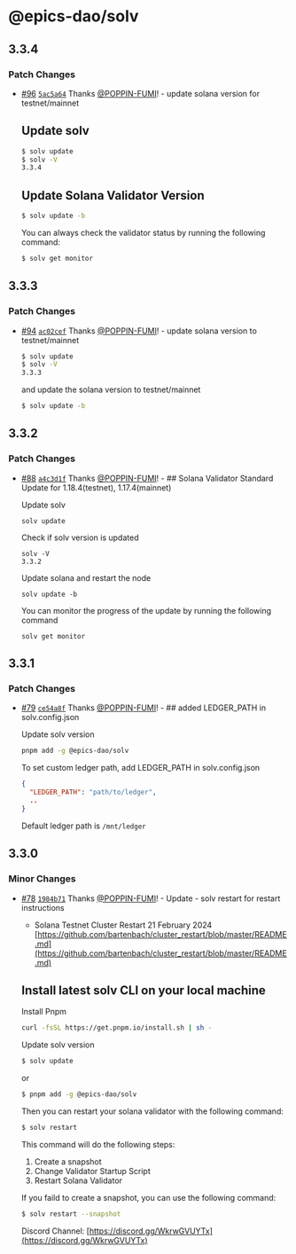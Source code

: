 # @epics-dao/solv

## 3.3.4

### Patch Changes

- [#96](https://github.com/EpicsDAO/solv/pull/96) [`5ac5a64`](https://github.com/EpicsDAO/solv/commit/5ac5a64dfe16151e20b2492158fe18da32de382e) Thanks [@POPPIN-FUMI](https://github.com/POPPIN-FUMI)! - update solana version for testnet/mainnet

  ## Update solv

  ```bash
  $ solv update
  $ solv -V
  3.3.4
  ```

  ## Update Solana Validator Version

  ```bash
  $ solv update -b
  ```

  You can always check the validator status by running the following command:

  ```bash
  $ solv get monitor
  ```

## 3.3.3

### Patch Changes

- [#94](https://github.com/EpicsDAO/solv/pull/94) [`ac02cef`](https://github.com/EpicsDAO/solv/commit/ac02cefa6d9621998898fcc2c19ef01e2295fc7f) Thanks [@POPPIN-FUMI](https://github.com/POPPIN-FUMI)! - update solana version to testnet/mainnet

  ```bash
  $ solv update
  $ solv -V
  3.3.3
  ```

  and update the solana version to testnet/mainnet

  ```bash
  $ solv update -b
  ```

## 3.3.2

### Patch Changes

- [#88](https://github.com/EpicsDAO/solv/pull/88) [`a4c3d1f`](https://github.com/EpicsDAO/solv/commit/a4c3d1fc2f976a005bb724c028c4360cbe123e0c) Thanks [@POPPIN-FUMI](https://github.com/POPPIN-FUMI)! - ## Solana Validator Standard Update for 1.18.4(testnet), 1.17.4(mainnet)

  Update solv

  ```
  solv update
  ```

  Check if solv version is updated

  ```
  solv -V
  3.3.2
  ```

  Update solana and restart the node

  ```
  solv update -b
  ```

  You can monitor the progress of the update by running the following command

  ```
  solv get monitor
  ```

## 3.3.1

### Patch Changes

- [#79](https://github.com/EpicsDAO/solv/pull/79) [`ce54a8f`](https://github.com/EpicsDAO/solv/commit/ce54a8fa3c06bf7e53b760b94665194de3fa4bef) Thanks [@POPPIN-FUMI](https://github.com/POPPIN-FUMI)! - ## added LEDGER_PATH in solv.config.json

  Update solv version

  ```bash
  pnpm add -g @epics-dao/solv
  ```

  To set custom ledger path, add LEDGER_PATH in solv.config.json

  ```~/solv.config.json
  {
    "LEDGER_PATH": "path/to/ledger",
    ..
  }
  ```

  Default ledger path is `/mnt/ledger`

## 3.3.0

### Minor Changes

- [#78](https://github.com/EpicsDAO/solv/pull/78) [`1984b71`](https://github.com/EpicsDAO/solv/commit/1984b71d32b53e53615ad6efbde6e6e1f25d296f) Thanks [@POPPIN-FUMI](https://github.com/POPPIN-FUMI)! - Update - solv restart for restart instructions

  - Solana Testnet Cluster Restart 21 February 2024
    [https://github.com/bartenbach/cluster_restart/blob/master/README.md](https://github.com/bartenbach/cluster_restart/blob/master/README.md)

  ## Install latest solv CLI on your local machine

  Install Pnpm

  ```bash
  curl -fsSL https://get.pnpm.io/install.sh | sh -
  ```

  Update solv version

  ```bash
  $ solv update
  ```

  or

  ```bash
  $ pnpm add -g @epics-dao/solv
  ```

  Then you can restart your solana validator with the following command:

  ```bash
  $ solv restart
  ```

  This command will do the following steps:

  1. Create a snapshot
  2. Change Validator Startup Script
  3. Restart Solana Validator

  If you faild to create a snapshot, you can use the following command:

  ```bash
  $ solv restart --snapshot
  ```

  Discord Channel: [https://discord.gg/WkrwGVUYTx](https://discord.gg/WkrwGVUYTx)
